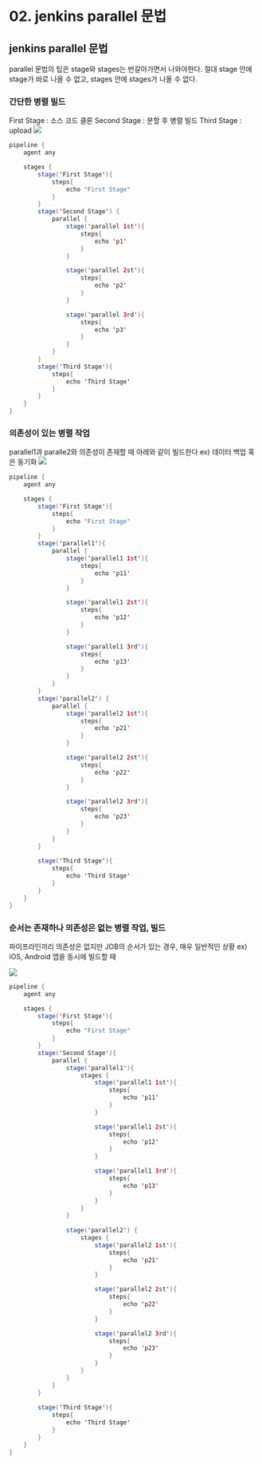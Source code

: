 # 02. jenkins parallel 문법

## jenkins parallel 문법

parallel 문법의 팁은 stage와 stages는 번갈아가면서 나와야한다. 절대 stage 안에 stage가 바로 나올 수 없고, stages 안에 stages가 나올 수 없다.

### 간단한 병렬 빌드

First Stage : 소스 코드 클론 Second Stage : 분할 후 병렬 빌드 Third Stage : upload ![](https://velog.velcdn.com/images/cyeongy/post/36b16de8-cec1-4cd1-905a-3d030e7e1321/image.png)

```java
pipeline {
    agent any

    stages {
        stage('First Stage'){
            steps{
                echo "First Stage"
            }
        }
        stage('Second Stage') {
            parallel {
                stage('parallel 1st'){
                    steps{
                        echo 'p1'
                    }
                }

                stage('parallel 2st'){
                    steps{
                        echo 'p2'
                    }
                }

                stage('parallel 3rd'){
                    steps{
                        echo 'p3'
                    }
                }
            }
        }
        stage('Third Stage'){
            steps{
                echo 'Third Stage'
            }
        }
    }
}
```

### 의존성이 있는 병렬 작업

parallel1과 paralle2와 의존성이 존재할 때 아래와 같이 빌드한다 ex) 데이터 백업 혹은 동기화 ![](https://velog.velcdn.com/images/cyeongy/post/eb9b1d58-daca-4102-aab6-98ddbe6bfdb5/image.png)

```java
pipeline {
    agent any

    stages {
        stage('First Stage'){
            steps{
                echo "First Stage"
            }
        }
        stage('parallel1'){
            parallel {
                stage('parallel1 1st'){
                    steps{
                        echo 'p11'
                    }
                }

                stage('parallel1 2st'){
                    steps{
                        echo 'p12'
                    }
                }

                stage('parallel1 3rd'){
                    steps{
                        echo 'p13'
                    }
                }
            }
        }
        stage('parallel2') {
            parallel {
                stage('parallel2 1st'){
                    steps{
                        echo 'p21'
                    }
                }

                stage('parallel2 2st'){
                    steps{
                        echo 'p22'
                    }
                }

                stage('parallel2 3rd'){
                    steps{
                        echo 'p23'
                    }
                }
            }
        }
        
        stage('Third Stage'){
            steps{
                echo 'Third Stage'
            }
        }
    }
}
```

### 순서는 존재하나 의존성은 없는 병렬 작업, 빌드

파이프라인끼리 의존성은 없지만 JOB의 순서가 있는 경우, 매우 일반적인 상황 ex) iOS, Android 앱을 동시에 빌드할 때

![](https://velog.velcdn.com/images/cyeongy/post/ea777f4e-c793-4305-85cd-a48c10d862b6/image.png)

```java
pipeline {
    agent any

    stages {
        stage('First Stage'){
            steps{
                echo "First Stage"
            }
        }
        stage('Second Stage'){
            parallel {
                stage('parallel1'){
                    stages {
                        stage('parallel1 1st'){
                            steps{
                                echo 'p11'
                            }
                        }

                        stage('parallel1 2st'){
                            steps{
                                echo 'p12'
                            }
                        }

                        stage('parallel1 3rd'){
                            steps{
                                echo 'p13'
                            }
                        }
                    }
                }
            
                stage('parallel2') {
                    stages {
                        stage('parallel2 1st'){
                            steps{
                                echo 'p21'
                            }
                        }

                        stage('parallel2 2st'){
                            steps{
                                echo 'p22'
                            }
                        }

                        stage('parallel2 3rd'){
                            steps{
                                echo 'p23'
                            }
                        }
                    }
                }
            }
        }
        
        stage('Third Stage'){
            steps{
                echo 'Third Stage'
            }
        }
    }
}

```
